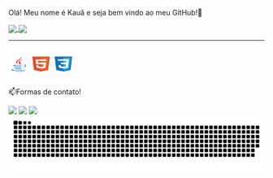 Olá! Meu nome é Kauã e seja bem vindo ao meu GitHub!👋

<a href="https://github.com/KauaB66/github-readme-stats">
  <img height=200 align="center" src="https://github-readme-stats.vercel.app/api?username=KauaB66" />
</a>
<a href="https://github.com/KauaB66/convoychat">
  <img height=100 align="center" src="https://github-readme-stats.vercel.app/api/top-langs?username=KauaB66&layout=compact&langs_count=8&card_width=320" />
</a>

------------------------------------------------------------------------------------------------------------------------------------------------------------

<div style="display: inline_block"><br>
  <img align="center" alt="Kaua-Java" height="30" width="40" src="https://raw.githubusercontent.com/devicons/devicon/master/icons/java/java-original.svg">
  <img align="center" alt="Kaua-HTML" height="30" width="40" src="https://raw.githubusercontent.com/devicons/devicon/master/icons/html5/html5-original.svg">
  <img align="center" alt="Kaua-CSS" height="30" width="40" src="https://raw.githubusercontent.com/devicons/devicon/master/icons/css3/css3-original.svg">
</div>

  ##
 📫Formas de contato!
<div> 
  <a href="https://www.instagram.com/kau.b66" target="_blank"><img src="https://img.shields.io/badge/-Instagram-%23E4405F?style=for-the-badge&logo=instagram&logoColor=white" target="_blank"></a> 
  <a href = "mailto:contatokauabarbosasa@gmail.com"><img src="https://img.shields.io/badge/-Gmail-%23333?style=for-the-badge&logo=gmail&logoColor=white" target="_blank"></a>
  <a href="https://www.linkedin.com/in/kauã-barbosa-santos-oliveira-6b57742b3" target="_blank"><img src="https://img.shields.io/badge/-LinkedIn-%230077B5?style=for-the-badge&logo=linkedin&logoColor=white" target="_blank"></a> 
  
</div>

<picture>
  <source media="(prefers-color-scheme: dark)" srcset="https://raw.githubusercontent.com/KauaB66/KauaB66/output/github-contribution-grid-snake-dark.svg">
  <source media="(prefers-color-scheme: light)" srcset="https://raw.githubusercontent.com/KauaB66/KauaB66/output/github-contribution-grid-snake.svg">
  <img alt="github contribution grid snake animation" src="https://raw.githubusercontent.com/KauaB66/KauaB66/output/github-contribution-grid-snake.svg">
</picture>


